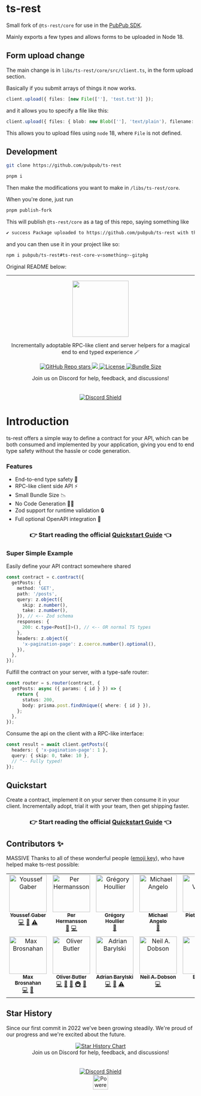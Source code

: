 # ts-rest

Small fork of `@ts-rest/core` for use in the [PubPub SDK](https://github.com/pubpub/sdk).

Mainly exports a few types and allows forms to be uploaded in Node 18.

## Form upload change

The main change is in `libs/ts-rest/core/src/client.ts`, in the form upload section.

Basically if you submit arrays of things it now works.

```ts
client.upload({ files: [new File([''], 'test.txt')] });
```

and it allows you to specify a file like this:

```ts
client.upload({ files: { blob: new Blob([''], 'text/plain'), filename: 'test.txt' } });
```

This allows you to upload files using `node` 18, where `File` is not defined.

## Development

```sh
git clone https://github.com/pubpub/ts-rest

pnpm i

```

Then make the modifications you want to make in `/libs/ts-rest/core`.

When you're done, just run

```sh
pnpm publish-fork
```

This will publish `@ts-rest/core` as a tag of this repo, saying something like

```sh
✔ success Package uploaded to https://github.com/pubpub/ts-rest with the name ts-rest-core-v<something>-gitpkg.
```

and you can then use it in your project like so:

```sh
npm i pubpub/ts-rest#ts-rest-core-v<something>-gitpkg
```

Original README below:

---

<p align="center">
 <img src="https://avatars.githubusercontent.com/u/109956939?s=400&u=8bf67b1281da46d64eab85f48255cd1892bf0885&v=4" height="150"></img>
</p>

<p align="center">Incrementally adoptable RPC-like client and server helpers for a magical end to end typed experience 🪄</p>

<p align="center">
  <a href="https://github.com/ts-rest/ts-rest">
    <img alt="GitHub Repo stars" src="https://img.shields.io/github/stars/ts-rest/ts-rest"/>
  </a>
  <a href="https://www.npmjs.com/package/@ts-rest/core">
    <img src="https://img.shields.io/npm/dm/%40ts-rest/core"/>
  </a>
  <a href="https://github.com/ts-rest/ts-rest/blob/main/LICENSE">
    <img alt="License" src="https://img.shields.io/github/license/ts-rest/ts-rest"/>
  </a>
  <a href="https://bundlephobia.com/package/@ts-rest/core">
    <img alt="Bundle Size" src="https://img.shields.io/bundlephobia/minzip/@ts-rest/core?label=%40ts-rest%2Fcore"/>
  </a>
</p>

<div align="center">
  <div>Join us on Discord for help, feedback, and discussions!</div><br></br>
  <a href="https://discord.gg/2Megk85k5a">
    <img src="https://discordapp.com/api/guilds/1055855205960392724/widget.png?style=banner2" alt="Discord Shield"/>
  </a>
</div>

# Introduction

ts-rest offers a simple way to define a contract for your API, which can be both consumed and implemented by your application, giving you end to end type safety without the hassle or code generation.

### Features

- End-to-end type safety 🛟
- RPC-like client side API ⚡️
- Small Bundle Size 📉
- No Code Generation 🏃‍♀️
- Zod support for runtime validation 🔒
- Full optional OpenAPI integration 📝

<div align="center">
  <h3>👉 Start reading the official <a href="https://ts-rest.com/docs/quickstart?utm_source=github&utm_medium=documentation&utm_campaign=readme">Quickstart Guide</a> 👈</h3>
</div>

### Super Simple Example

Easily define your API contract somewhere shared

```typescript
const contract = c.contract({
  getPosts: {
    method: 'GET',
    path: '/posts',
    query: z.object({
      skip: z.number(),
      take: z.number(),
    }), // <-- Zod schema
    responses: {
      200: c.type<Post[]>(), // <-- OR normal TS types
    },
    headers: z.object({
      'x-pagination-page': z.coerce.number().optional(),
    }),
  },
});
```

Fulfill the contract on your server, with a type-safe router:

```typescript
const router = s.router(contract, {
  getPosts: async ({ params: { id } }) => {
    return {
      status: 200,
      body: prisma.post.findUnique({ where: { id } }),
    };
  },
});
```

Consume the api on the client with a RPC-like interface:

```typescript
const result = await client.getPosts({
  headers: { 'x-pagination-page': 1 },
  query: { skip: 0, take: 10 },
  // ^-- Fully typed!
});
```

## Quickstart

Create a contract, implement it on your server then consume it in your client. Incrementally adopt, trial it with your team, then get shipping faster.

<div align="center">
  <h3>👉 Start reading the official <a href="https://ts-rest.com/docs/quickstart?utm_source=github&utm_medium=documentation&utm_campaign=readme">Quickstart Guide</a> 👈</h3>
</div>

## Contributors ✨

MASSIVE Thanks to all of these wonderful people ([emoji key](https://allcontributors.org/docs/en/emoji-key)), who have helped make ts-rest possible:

<!-- ALL-CONTRIBUTORS-LIST:START - Do not remove or modify this section -->
<!-- prettier-ignore-start -->
<!-- markdownlint-disable -->
<table>
  <tbody>
    <tr>
      <td align="center" valign="top" width="14.28%"><a href="http://gabro.la"><img src="https://avatars.githubusercontent.com/u/1728215?v=4?s=100" width="100px;" alt="Youssef Gaber"/><br /><sub><b>Youssef Gaber</b></sub></a><br /><a href="https://github.com/ts-rest/ts-rest/commits?author=Gabrola" title="Code">💻</a> <a href="#ideas-Gabrola" title="Ideas, Planning, & Feedback">🤔</a> <a href="https://github.com/ts-rest/ts-rest/commits?author=Gabrola" title="Tests">⚠️</a></td>
      <td align="center" valign="top" width="14.28%"><a href="https://github.com/netiperher"><img src="https://avatars.githubusercontent.com/u/45091747?v=4?s=100" width="100px;" alt="Per Hermansson"/><br /><sub><b>Per Hermansson</b></sub></a><br /><a href="https://github.com/ts-rest/ts-rest/commits?author=netiperher" title="Documentation">📖</a> <a href="https://github.com/ts-rest/ts-rest/commits?author=netiperher" title="Code">💻</a></td>
      <td align="center" valign="top" width="14.28%"><a href="https://ghoullier.deno.dev/"><img src="https://avatars.githubusercontent.com/u/2315749?v=4?s=100" width="100px;" alt="Grégory Houllier"/><br /><sub><b>Grégory Houllier</b></sub></a><br /><a href="https://github.com/ts-rest/ts-rest/commits?author=ghoullier" title="Documentation">📖</a></td>
      <td align="center" valign="top" width="14.28%"><a href="http://michaelangrivera.com"><img src="https://avatars.githubusercontent.com/u/55844504?v=4?s=100" width="100px;" alt="Michael Angelo "/><br /><sub><b>Michael Angelo </b></sub></a><br /><a href="https://github.com/ts-rest/ts-rest/commits?author=michaelangrivera" title="Documentation">📖</a></td>
      <td align="center" valign="top" width="14.28%"><a href="https://pieter.venter.pro"><img src="https://avatars.githubusercontent.com/u/1845861?v=4?s=100" width="100px;" alt="Pieter Venter"/><br /><sub><b>Pieter Venter</b></sub></a><br /><a href="https://github.com/ts-rest/ts-rest/commits?author=cyrus-za" title="Documentation">📖</a></td>
      <td align="center" valign="top" width="14.28%"><a href="http://rifaldhiaw.com"><img src="https://avatars.githubusercontent.com/u/7936061?v=4?s=100" width="100px;" alt="Rifaldhi AW"/><br /><sub><b>Rifaldhi AW</b></sub></a><br /><a href="https://github.com/ts-rest/ts-rest/commits?author=rifaldhiaw" title="Documentation">📖</a></td>
      <td align="center" valign="top" width="14.28%"><a href="https://github.com/Jwcode-uk"><img src="https://avatars.githubusercontent.com/u/30149596?v=4?s=100" width="100px;" alt="Jonathan White "/><br /><sub><b>Jonathan White </b></sub></a><br /><a href="https://github.com/ts-rest/ts-rest/commits?author=Jwcode-uk" title="Code">💻</a> <a href="https://github.com/ts-rest/ts-rest/commits?author=Jwcode-uk" title="Documentation">📖</a></td>
    </tr>
    <tr>
      <td align="center" valign="top" width="14.28%"><a href="https://github.com/gingermusketeer"><img src="https://avatars.githubusercontent.com/u/1177034?v=4?s=100" width="100px;" alt="Max Brosnahan"/><br /><sub><b>Max Brosnahan</b></sub></a><br /><a href="https://github.com/ts-rest/ts-rest/commits?author=gingermusketeer" title="Code">💻</a> <a href="#ideas-gingermusketeer" title="Ideas, Planning, & Feedback">🤔</a></td>
      <td align="center" valign="top" width="14.28%"><a href="https://oliverbutler.uk"><img src="https://avatars.githubusercontent.com/u/47489826?v=4?s=100" width="100px;" alt="Oliver Butler"/><br /><sub><b>Oliver Butler</b></sub></a><br /><a href="https://github.com/ts-rest/ts-rest/commits?author=oliverbutler" title="Code">💻</a> <a href="#ideas-oliverbutler" title="Ideas, Planning, & Feedback">🤔</a> <a href="https://github.com/ts-rest/ts-rest/commits?author=oliverbutler" title="Documentation">📖</a> <a href="#infra-oliverbutler" title="Infrastructure (Hosting, Build-Tools, etc)">🚇</a> <a href="#maintenance-oliverbutler" title="Maintenance">🚧</a></td>
      <td align="center" valign="top" width="14.28%"><a href="https://github.com/baryla"><img src="https://avatars.githubusercontent.com/u/10336085?v=4?s=100" width="100px;" alt="Adrian Barylski"/><br /><sub><b>Adrian Barylski</b></sub></a><br /><a href="https://github.com/ts-rest/ts-rest/commits?author=baryla" title="Code">💻</a> <a href="https://github.com/ts-rest/ts-rest/commits?author=baryla" title="Documentation">📖</a> <a href="https://github.com/ts-rest/ts-rest/commits?author=baryla" title="Tests">⚠️</a></td>
      <td align="center" valign="top" width="14.28%"><a href="https://nad.dev"><img src="https://avatars.githubusercontent.com/u/6670753?v=4?s=100" width="100px;" alt="Neil A. Dobson"/><br /><sub><b>Neil A. Dobson</b></sub></a><br /><a href="https://github.com/ts-rest/ts-rest/commits?author=neildobson-au" title="Code">💻</a></td>
      <td align="center" valign="top" width="14.28%"><a href="https://github.com/dohaicuong"><img src="https://avatars.githubusercontent.com/u/20808725?v=4?s=100" width="100px;" alt="Eric Do"/><br /><sub><b>Eric Do</b></sub></a><br /><a href="https://github.com/ts-rest/ts-rest/commits?author=dohaicuong" title="Documentation">📖</a></td>
      <td align="center" valign="top" width="14.28%"><a href="https://github.com/fruchtzwerg"><img src="https://avatars.githubusercontent.com/u/15377955?v=4?s=100" width="100px;" alt="Ben"/><br /><sub><b>Ben</b></sub></a><br /><a href="https://github.com/ts-rest/ts-rest/commits?author=fruchtzwerg" title="Code">💻</a> <a href="https://github.com/ts-rest/ts-rest/commits?author=fruchtzwerg" title="Documentation">📖</a> <a href="https://github.com/ts-rest/ts-rest/commits?author=fruchtzwerg" title="Tests">⚠️</a></td>
      <td align="center" valign="top" width="14.28%"><a href="https://llllvvuu.dev"><img src="https://avatars.githubusercontent.com/u/5601392?v=4?s=100" width="100px;" alt="LW"/><br /><sub><b>LW</b></sub></a><br /><a href="https://github.com/ts-rest/ts-rest/commits?author=llllvvuu" title="Code">💻</a> <a href="https://github.com/ts-rest/ts-rest/issues?q=author%3Allllvvuu" title="Bug reports">🐛</a></td>
    </tr>
  </tbody>
</table>

<!-- markdownlint-restore -->
<!-- prettier-ignore-end -->

<!-- ALL-CONTRIBUTORS-LIST:END -->

## Star History

Since our first commit in 2022 we've been growing steadily. We're proud of our progress and we're excited about the future.

<div align="center">
<a href="https://star-history.com/#ts-rest/ts-rest&Timeline">
  <picture>
    <source media="(prefers-color-scheme: dark)" srcset="https://api.star-history.com/svg?repos=ts-rest/ts-rest&type=Timeline&theme=dark" />
    <source media="(prefers-color-scheme: light)" srcset="https://api.star-history.com/svg?repos=ts-rest/ts-rest&type=Timeline" />
    <img alt="Star History Chart" src="https://api.star-history.com/svg?repos=ts-rest/ts-rest&type=Timeline" />
  </picture>
</a>
</div>

<div align="center" >
  <div>Join us on Discord for help, feedback, and discussions!</div><br></br>
  <a href="https://discord.gg/2Megk85k5a">
    <img src="https://discordapp.com/api/guilds/1055855205960392724/widget.png?style=banner2" alt="Discord Shield"/>
  </a>
</div>

<div  align="center">
  <a
    href="https://vercel.com/?utm_source=ts-rest&utm_campaign=oss"
    target="_blank"
    rel="noreferrer"
  >
    <img
      src="https://ts-rest.com/img/powered-by-vercel.svg"
      alt="Powered by Vercel"
      height="40"
    />
  </a>
</div>
